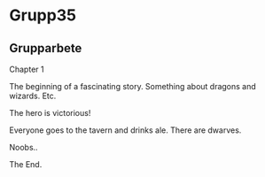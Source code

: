 # Grupp35
Grupparbete
---------------------------------------------

Chapter 1

The beginning of a fascinating story. Something about dragons and wizards. Etc.

The hero is victorious!

Everyone goes to the tavern and drinks ale. There are dwarves.

Noobs..

The End.
